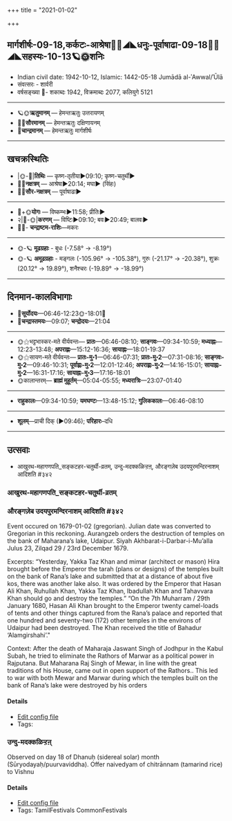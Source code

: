 +++
title = "2021-01-02"

+++
## मार्गशीर्षः-09-18,कर्कटः-आश्रेषा🌛🌌◢◣धनुः-पूर्वाषाढा-09-18🌌🌞◢◣सहस्यः-10-13🪐🌞शनिः
- Indian civil date: 1942-10-12, Islamic: 1442-05-18 Jumādā al-ʾAwwal/ʾŪlā
- संवत्सरः - शार्वरी
- वर्षसङ्ख्या 🌛- शकाब्दः 1942, विक्रमाब्दः 2077, कलियुगे 5121
___________________
- 🪐🌞**ऋतुमानम्** — हेमन्तऋतुः उत्तरायणम्
- 🌌🌞**सौरमानम्** — हेमन्तऋतुः दक्षिणायनम्
- 🌛**चान्द्रमानम्** — हेमन्तऋतुः मार्गशीर्षः
___________________


## खचक्रस्थितिः
- |🌞-🌛|**तिथिः** — कृष्ण-तृतीया►09:10; कृष्ण-चतुर्थी►  
- 🌌🌛**नक्षत्रम्** — आश्रेषा►20:14; मघा► (सिंहः)  
- 🌌🌞**सौर-नक्षत्रम्** — पूर्वाषाढा►  
___________________
- 🌛+🌞**योगः** — विष्कम्भः►11:58; प्रीतिः►  
- २|🌛-🌞|**करणम्** — विष्टिः►09:10; बवः►20:49; बालवः►  
- 🌌🌛- **चन्द्राष्टम-राशिः**—मकरः  
___________________
- 🌞-🪐 **मूढग्रहाः** - बुधः (-7.58° → -8.19°)
- 🌞-🪐 **अमूढग्रहाः** - मङ्गलः (-105.96° → -105.38°), गुरुः (-21.17° → -20.38°), शुक्रः (20.12° → 19.89°), शनैश्चरः (-19.89° → -18.99°)
___________________


## दिनमान-कालविभागाः
- 🌅**सूर्योदयः**—06:46-12:23🌞️-18:01🌇  
- 🌛**चन्द्रास्तमयः**—09:07; **चन्द्रोदयः**—21:04  
___________________
- 🌞⚝भट्टभास्कर-मते वीर्यवन्तः— **प्रातः**—06:46-08:10; **साङ्गवः**—09:34-10:59; **मध्याह्नः**—12:23-13:48; **अपराह्णः**—15:12-16:36; **सायाह्नः**—18:01-19:37  
- 🌞⚝सायण-मते वीर्यवन्तः— **प्रातः-मु॰1**—06:46-07:31; **प्रातः-मु॰2**—07:31-08:16; **साङ्गवः-मु॰2**—09:46-10:31; **पूर्वाह्णः-मु॰2**—12:01-12:46; **अपराह्णः-मु॰2**—14:16-15:01; **सायाह्नः-मु॰2**—16:31-17:16; **सायाह्नः-मु॰3**—17:16-18:01  
- 🌞कालान्तरम्— **ब्राह्मं मुहूर्तम्**—05:04-05:55; **मध्यरात्रिः**—23:07-01:40  
___________________
- **राहुकालः**—09:34-10:59; **यमघण्टः**—13:48-15:12; **गुलिककालः**—06:46-08:10  
___________________
- **शूलम्**—प्राची दिक् (►09:46); **परिहारः**–दधि  
___________________

## उत्सवाः
- आखुरथ-महागणपति_सङ्कटहर-चतुर्थी-व्रतम्, उन्दु-मदक्कळिऱ्ऱऩ्, औरङ्गज़ेब उदयपुरमन्दिरनाशम् आदिशति #३४२
### आखुरथ-महागणपति_सङ्कटहर-चतुर्थी-व्रतम्
### औरङ्गज़ेब उदयपुरमन्दिरनाशम् आदिशति #३४२

Event occured on 1679-01-02 (gregorian). Julian date was converted to Gregorian in this reckoning. Aurangzeb orders the destruction of temples on the bank of Maharana’s lake, Udaipur. Siyah Akhbarat-i-Darbar-i-Mu’alla Julus 23, Zilqad 29 / 23rd December 1679.
 
 Excerpts: “Yesterday, Yakka Taz Khan and mimar (architect or mason) Hira brought before the Emperor the tarah (plans or designs) of the temples built on the bank of Rana’s lake and submitted that at a distance of about five kos, there was another lake also. It was ordered by the Emperor that Hasan Ali Khan, Ruhullah Khan, Yakka Taz Khan, Ibadullah Khan and Tahavvara Khan should go and destroy the temples.” “On the 7th Muharram / 29th January 1680, Hasan Ali Khan brought to the Emperor twenty camel-loads of tents and other things captured from the Rana’s palace and reported that one hundred and seventy-two (172) other temples in the environs of Udaipur had been destroyed. The Khan received the title of Bahadur ‘Alamgirshahi’."

Context: After the death of Maharaja Jaswant Singh of Jodhpur in the Kabul Subah, he tried to eliminate the Rathors of Marwar as a political power in Rajputana. But Maharana Raj Singh of Mewar, in line with the great traditions of his House, came out in open support of the Rathors.. This led to war with both Mewar and Marwar during which the temples built on the bank of Rana’s lake were destroyed by his orders


#### Details
- [Edit config file](https://github.com/jyotisham/adyatithi/tree/master/mahApuruSha/xatra-later/gregorian/day/01/02/avrangzeba_udayapura-mandira-nAsham_Adishati.toml)
- Tags: 


### उन्दु-मदक्कळिऱ्ऱऩ्

Observed on day 18 of Dhanuḥ (sidereal solar) month (Sūryodayaḥ/puurvaviddha). Offer naivedyam of chitrānnam (tamarind rice) to Vishnu

#### Details
- [Edit config file](https://github.com/jyotisham/adyatithi/tree/master/tamil/sidereal_solar_month/day/09/18/undu~madakkaLir2r2an2.toml)
- Tags: TamilFestivals CommonFestivals


